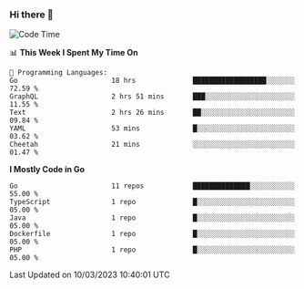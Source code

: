 ### Hi there 👋

<!--START_SECTION:waka-->
![Code Time](http://img.shields.io/badge/Code%20Time-2%2C430%20hrs%2038%20mins-blue)

📊 **This Week I Spent My Time On** 

```text
💬 Programming Languages: 
Go                       18 hrs              ██████████████████░░░░░░░   72.59 % 
GraphQL                  2 hrs 51 mins       ███░░░░░░░░░░░░░░░░░░░░░░   11.55 % 
Text                     2 hrs 26 mins       ██░░░░░░░░░░░░░░░░░░░░░░░   09.84 % 
YAML                     53 mins             █░░░░░░░░░░░░░░░░░░░░░░░░   03.62 % 
Cheetah                  21 mins             ░░░░░░░░░░░░░░░░░░░░░░░░░   01.47 % 
```

**I Mostly Code in Go** 

```text
Go                       11 repos            ██████████████░░░░░░░░░░░   55.00 % 
TypeScript               1 repo              █░░░░░░░░░░░░░░░░░░░░░░░░   05.00 % 
Java                     1 repo              █░░░░░░░░░░░░░░░░░░░░░░░░   05.00 % 
Dockerfile               1 repo              █░░░░░░░░░░░░░░░░░░░░░░░░   05.00 % 
PHP                      1 repo              █░░░░░░░░░░░░░░░░░░░░░░░░   05.00 % 
```




 Last Updated on 10/03/2023 10:40:01 UTC
<!--END_SECTION:waka-->

<!--
**isfanazha/isfanazha** is a ✨ _special_ ✨ repository because its `README.md` (this file) appears on your GitHub profile.

Here are some ideas to get you started:

- 🔭 I’m currently working on ...
- 🌱 I’m currently learning ...
- 👯 I’m looking to collaborate on ...
- 🤔 I’m looking for help with ...
- 💬 Ask me about ...
- 📫 How to reach me: ...
- 😄 Pronouns: ...
- ⚡ Fun fact: ...
-->

